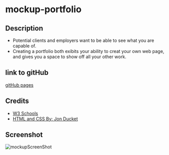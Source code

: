 # mockup-portfolio
## Description
- Potential clients and employers want to be able to see what you are capable of.
- Creating a portfolio both exibits your ability to creat your own web page, and gives you a space to show off all your other work. 

## link to gitHub
[gitHub pages](https://jdlanata.github.io/mockup-portfolio/)

## Credits
- [W3 Schools](https://www.w3schools.com/css/default.asp)
- [HTML and CSS By: Jon Ducket](http://www.htmlandcssbook.com/)

## Screenshot
![mockupScreenShot](https://user-images.githubusercontent.com/87950670/134278264-d272274a-0cf4-4497-9027-4a7e0fdb1511.png)